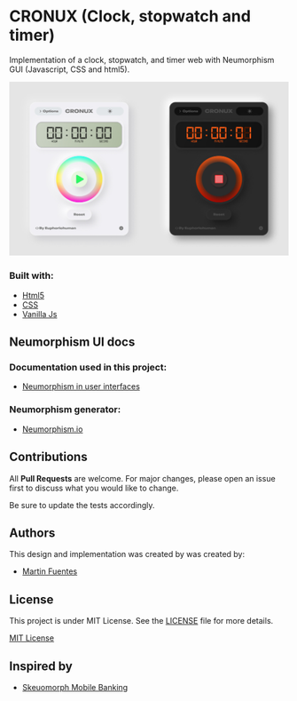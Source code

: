 # CRONUX (Clock, stopwatch and timer)

Implementation of a clock, stopwatch, and timer web with Neumorphism GUI (Javascript, CSS and html5).

![CRONUX GUI](docs/CRONUX-GUI.jpg)

### Built with:

- [Html5](https://html.spec.whatwg.org/multipage/)
- [CSS](https://www.w3.org/TR/CSS1/)
- [Vanilla Js](https://developer.mozilla.org/en-US/docs/Web/JavaScript)

## Neumorphism UI docs

### Documentation used in this project:

- [Neumorphism in user interfaces](https://uxdesign.cc/neumorphism-in-user-interfaces-b47cef3bf3a6)

### Neumorphism generator:

- [Neumorphism.io](https://neumorphism.io/#e0e0e0)


## Contributions

All **Pull Requests** are welcome. For major changes, please open an issue first to discuss what you would like to change.

Be sure to update the tests accordingly.

## Authors

This design and implementation was created by was created by:

- [Martin Fuentes](https://github.com/Euphorichuman)

## License

This project is under  MIT License. See the [LICENSE](docs/LICENSE) file for more details.

[MIT License](https://opensource.org/licenses/MIT)

## Inspired by

- [Skeuomorph Mobile Banking](https://dribbble.com/shots/8297803-Skeuomorph-Mobile-Banking-Continuation)